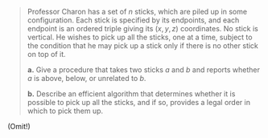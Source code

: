 > Professor Charon has a set of $n$ sticks, which are piled up in some configuration. Each stick is specified by its endpoints, and each endpoint is an ordered triple giving its $(x, y, z)$ coordinates. No stick is vertical. He wishes to pick up all the sticks, one at a time, subject to the condition that he may pick up a stick only if there is no other stick on top of it.
> 
> **a.** Give a procedure that takes two sticks $a$ and $b$ and reports whether $a$ is above, below, or unrelated to $b$.
> 
> **b.** Describe an efficient algorithm that determines whether it is possible to pick up all the sticks, and if so, provides a legal order in which to pick them up.

(Omit!)
